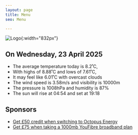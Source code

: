 ```yaml
---
layout: page
title: Menu
seo: Menu

---
```


![Logo](/images/logo.jpg){:width="832px"}

<!-- weather_marker starts -->
## On Wednesday, 23 April 2025

- The average temperature today is 8.2˚C,
- With highs of 8.88˚C and lows of 7.61˚C,
- It may feel like 6.01˚C with overcast clouds
- The wind speed is 3.58m/s and visibility is 10000m
- The pressure is 1008hPa and humidity is 87%
- The sun will rise at 04:54 and set at 19:18

<!-- weather_marker ends -->

## Sponsors

- [Get £50 credit when switching to Octopus Energy](https://bit.ly/3oD1nnS)
- [Get £75 when taking a 1000mb YouFibre broadband plan](https://aklam.io/91zWhU?)
